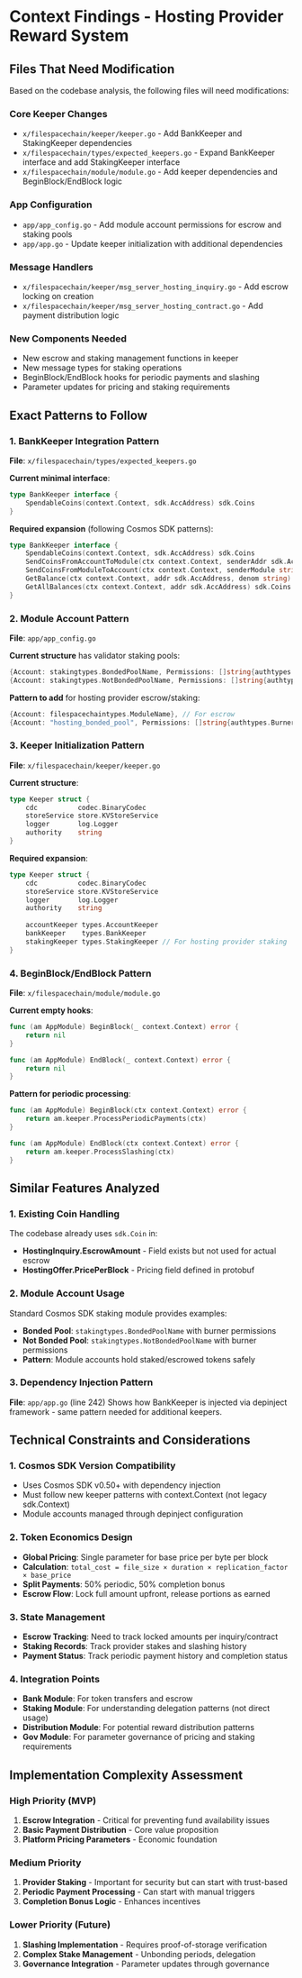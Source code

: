 # Context Findings - Hosting Provider Reward System

## Files That Need Modification

Based on the codebase analysis, the following files will need modifications:

### Core Keeper Changes
- `x/filespacechain/keeper/keeper.go` - Add BankKeeper and StakingKeeper dependencies
- `x/filespacechain/types/expected_keepers.go` - Expand BankKeeper interface and add StakingKeeper interface
- `x/filespacechain/module/module.go` - Add keeper dependencies and BeginBlock/EndBlock logic

### App Configuration
- `app/app_config.go` - Add module account permissions for escrow and staking pools
- `app/app.go` - Update keeper initialization with additional dependencies

### Message Handlers
- `x/filespacechain/keeper/msg_server_hosting_inquiry.go` - Add escrow locking on creation
- `x/filespacechain/keeper/msg_server_hosting_contract.go` - Add payment distribution logic

### New Components Needed
- New escrow and staking management functions in keeper
- New message types for staking operations
- BeginBlock/EndBlock hooks for periodic payments and slashing
- Parameter updates for pricing and staking requirements

## Exact Patterns to Follow

### 1. BankKeeper Integration Pattern
**File**: `x/filespacechain/types/expected_keepers.go`

**Current minimal interface**:
```go
type BankKeeper interface {
    SpendableCoins(context.Context, sdk.AccAddress) sdk.Coins
}
```

**Required expansion** (following Cosmos SDK patterns):
```go
type BankKeeper interface {
    SpendableCoins(context.Context, sdk.AccAddress) sdk.Coins
    SendCoinsFromAccountToModule(ctx context.Context, senderAddr sdk.AccAddress, recipientModule string, amt sdk.Coins) error
    SendCoinsFromModuleToAccount(ctx context.Context, senderModule string, recipientAddr sdk.AccAddress, amt sdk.Coins) error
    GetBalance(ctx context.Context, addr sdk.AccAddress, denom string) sdk.Coin
    GetAllBalances(ctx context.Context, addr sdk.AccAddress) sdk.Coins
}
```

### 2. Module Account Pattern
**File**: `app/app_config.go`

**Current structure** has validator staking pools:
```go
{Account: stakingtypes.BondedPoolName, Permissions: []string{authtypes.Burner, stakingtypes.ModuleName}},
{Account: stakingtypes.NotBondedPoolName, Permissions: []string{authtypes.Burner, stakingtypes.ModuleName}},
```

**Pattern to add** for hosting provider escrow/staking:
```go
{Account: filespacechaintypes.ModuleName}, // For escrow
{Account: "hosting_bonded_pool", Permissions: []string{authtypes.Burner, "hosting"}}, // For provider staking
```

### 3. Keeper Initialization Pattern
**File**: `x/filespacechain/keeper/keeper.go`

**Current structure**:
```go
type Keeper struct {
    cdc          codec.BinaryCodec
    storeService store.KVStoreService
    logger       log.Logger
    authority    string
}
```

**Required expansion**:
```go
type Keeper struct {
    cdc          codec.BinaryCodec
    storeService store.KVStoreService
    logger       log.Logger
    authority    string
    
    accountKeeper types.AccountKeeper
    bankKeeper    types.BankKeeper
    stakingKeeper types.StakingKeeper // For hosting provider staking
}
```

### 4. BeginBlock/EndBlock Pattern
**File**: `x/filespacechain/module/module.go`

**Current empty hooks**:
```go
func (am AppModule) BeginBlock(_ context.Context) error {
    return nil
}

func (am AppModule) EndBlock(_ context.Context) error {
    return nil
}
```

**Pattern for periodic processing**:
```go
func (am AppModule) BeginBlock(ctx context.Context) error {
    return am.keeper.ProcessPeriodicPayments(ctx)
}

func (am AppModule) EndBlock(ctx context.Context) error {
    return am.keeper.ProcessSlashing(ctx)
}
```

## Similar Features Analyzed

### 1. Existing Coin Handling
The codebase already uses `sdk.Coin` in:
- **HostingInquiry.EscrowAmount** - Field exists but not used for actual escrow
- **HostingOffer.PricePerBlock** - Pricing field defined in protobuf

### 2. Module Account Usage
Standard Cosmos SDK staking module provides examples:
- **Bonded Pool**: `stakingtypes.BondedPoolName` with burner permissions
- **Not Bonded Pool**: `stakingtypes.NotBondedPoolName` with burner permissions
- **Pattern**: Module accounts hold staked/escrowed tokens safely

### 3. Dependency Injection Pattern
**File**: `app/app.go` (line 242)
Shows how BankKeeper is injected via depinject framework - same pattern needed for additional keepers.

## Technical Constraints and Considerations

### 1. Cosmos SDK Version Compatibility
- Uses Cosmos SDK v0.50+ with dependency injection
- Must follow new keeper patterns with context.Context (not legacy sdk.Context)
- Module accounts managed through depinject configuration

### 2. Token Economics Design
- **Global Pricing**: Single parameter for base price per byte per block
- **Calculation**: `total_cost = file_size × duration × replication_factor × base_price`
- **Split Payments**: 50% periodic, 50% completion bonus
- **Escrow Flow**: Lock full amount upfront, release portions as earned

### 3. State Management
- **Escrow Tracking**: Need to track locked amounts per inquiry/contract
- **Staking Records**: Track provider stakes and slashing history
- **Payment Status**: Track periodic payment history and completion status

### 4. Integration Points
- **Bank Module**: For token transfers and escrow
- **Staking Module**: For understanding delegation patterns (not direct usage)
- **Distribution Module**: For potential reward distribution patterns
- **Gov Module**: For parameter governance of pricing and staking requirements

## Implementation Complexity Assessment

### High Priority (MVP)
1. **Escrow Integration** - Critical for preventing fund availability issues
2. **Basic Payment Distribution** - Core value proposition
3. **Platform Pricing Parameters** - Economic foundation

### Medium Priority
1. **Provider Staking** - Important for security but can start with trust-based
2. **Periodic Payment Processing** - Can start with manual triggers
3. **Completion Bonus Logic** - Enhances incentives

### Lower Priority (Future)
1. **Slashing Implementation** - Requires proof-of-storage verification
2. **Complex Stake Management** - Unbonding periods, delegation
3. **Governance Integration** - Parameter updates through governance